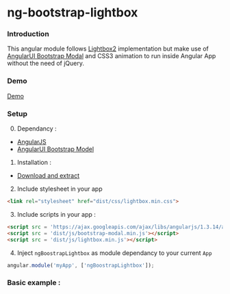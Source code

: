 # ng-bootstrap-lightbox
### Introduction
This angular module follows [Lightbox2](http://lokeshdhakar.com/projects/lightbox2/) implementation but make use of [AngularUI Bootstrap Modal](http://angular-ui.github.io/bootstrap/#/modal) and CSS3 animation to  run inside Angular App without the need of jQuery.
### Demo
[Demo](http://themyth92.com/project/ng-bootstrap-lightbox/index.html)
### Setup
0. Dependancy :
 - [AngularJS](https://angularjs.org/)
 - [AngularUI Bootstrap Model](http://angular-ui.github.io/bootstrap/#/modal)
1. Installation :
 - [Download and extract](https://github.com/themyth92/ng-bootstrap-lightbox/archive/master.zip)  
2. Include stylesheet in your app
```html   
<link rel="stylesheet" href="dist/css/lightbox.min.css">
```
3. Include scripts in your app : 
```html
<script src = 'https://ajax.googleapis.com/ajax/libs/angularjs/1.3.14/angular.js'></script>
<script src = 'dist/js/bootstrap-modal.min.js'></script>
<script src = 'dist/js/lightbox.min.js'></script>
```
4. Inject `ngBoostrapLightbox` as module dependancy to your current `App`
```javascript
angular.module('myApp', ['ngBoostrapLightbox']);
```

### Basic example : 